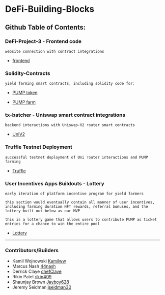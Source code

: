 # DeFi-Building-Blocks

## Github Table of Contents:
### DeFi-Project-3 - Frontend code
    website connection with contract integrations
   
  * [frontend](https://github.com/kamilww/DeFi-Building-Blocks/commit/77cafd1d6752a99a36bab5f37b3f0c2e00c089fc#diff-0d3e520e08e2016791fbba28574cc234ea87b8489e83da6d257cacc4fbc73a6e)

### Solidity-Contracts
    yield farming smart contracts, including solidity code for:
        
  * [PUMP token](https://github.com/kamilww/DeFi-Building-Blocks/blob/main/Solidity%20Contracts/PumpToken.sol)
   
  * [PUMP farm](https://github.com/kamilww/DeFi-Building-Blocks/blob/main/Solidity%20Contracts/PumpFarm.sol)

### tx-batcher - Uniswap smart contract integrations
    backend interactions with Uniswap-V2 router smart contracts
 
  * [UniV2](https://github.com/kamilww/DeFi-Building-Blocks/tree/main/batcher/txbatcher) 
     
### Truffle Testnet Deployment
    successful testnet deployment of Uni router interactions and PUMP farming
   
  * [Truffle](https://github.com/kamilww/DeFi-Building-Blocks/tree/main/truffle_project)
   
### User Incentives Apps Buildouts - Lottery
    early iteration of platform incentive program for yield farmers 
    
    this section would eventually contain all manner of user incentives, including farming duration NFT rewards, referral bonuses, and the lottery built out below as our MVP
    
    this is a lottery game that allows users to contribute PUMP as ticket entries for a chance to win the entire pool
    
  * [Lottery](https://github.com/kamilww/DeFi-Building-Blocks/tree/main/Project03)
   
---

### Contributors/Builders
* Kamil Wojnowski [Kamilww](https://github.com/kamilww)
* Marcus Nash [44nash](https://github.com/44nash)
* Derrick Claye [chefClaye](https://github.com/derrickclaye)
* Rikin Patel [rikin409](https://github.com/rikin409)
* Shaunjay Brown [Jayboy628](https://github.com/Jayboy628)
* Jeremy Seidman [jseidman30](https://github.com/jseidman30)



